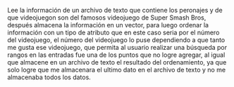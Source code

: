 Lee la información de un archivo de texto que contiene los peronajes y de que videojuegon son del famosos videojuego de Super Smash Bros, después almacena la información en un vector, para luego ordenar la información con un tipo de atributo que en este caso seria por el número del videojuego, el número del videojuego lo puse dependiendo a que tanto me gusta ese videojuego, que permita al usuario realizar una búsqueda por rangos en las entradas fue una de los puntos que no logre agregar, al igual que almacene en un archivo de texto el resultado del ordenamiento, ya que solo logre que me almacenara el ultimo dato en el archivo de texto y no me almacenaba todos los datos.
